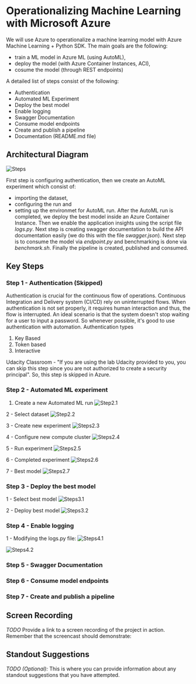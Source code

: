 
# Operationalizing Machine Learning with Microsoft Azure

We will use Azure to operationalize a machine learning model with Azure Machine Learning + Python SDK. The main goals are the following:
- train a ML model in Azure ML (using AutoML),
- deploy the model (with Azure Container Instances, ACI),
- cosume the model (through REST endpoints)

A detailed list of steps consist of the following:
- Authentication
- Automated ML Experiment
- Deploy the best model
- Enable logging
- Swagger Documentation
- Consume model endpoints
- Create and publish a pipeline
- Documentation (README.md file)


## Architectural Diagram

![Steps](https://github.com/MangelFdz/machine-learning-engineering-with-azure/blob/main/operationalizing-machine-learning/images/steps.PNG)

First step is configuring authentication, then we create an AutoML experiment which consist of: 
- importing the dataset,
- configuring the run and 
- setting up the environmet for AutoML run.
After the AutoML run is completed, we deploy the best model inside an Azure Container Instance. Then we enable the application insights using the script file *logs.py*. Next step is creating swagger documentation to build the API documentation easily (we do this with the file *swagger.json*). Next step is to consume the model via *endpoint.py* and benchmarking is done via *benchmark.sh*. Finally the pipeline is created, published and consumed.

## Key Steps

### Step 1 - Authentication (Skipped)
Authentication is crucial for the continuous flow of operations. Continuous Integration and Delivery system (CI/CD) rely on uninterrupted flows. When authentication is not set properly, it requires human interaction and thus, the flow is interrupted. An ideal scenario is that the system doesn't stop waiting for a user to input a password. So whenever possible, it's good to use authentication with automation. Authentication types 
1. Key Based 
2. Token based 
3. Interactive

Udacity Classroom - "If you are using the lab Udacity provided to you, you can skip this step since you are not authorized to create a security principal". So, this step is skipped in Azure.

### Step 2 - Automated ML experiment
1. Create a new Automated ML run
![Step2.1](https://github.com/MangelFdz/machine-learning-engineering-with-azure/blob/main/operationalizing-machine-learning/images/step2-automated-ml-experiment/1-create-a-new-automated-ml-run.jpg)

2 - Select dataset
![Step2.2](https://github.com/MangelFdz/machine-learning-engineering-with-azure/blob/main/operationalizing-machine-learning/images/step2-automated-ml-experiment/2-select-dataset.jpg)

3 - Create new experiment
![Steps2.3](https://github.com/MangelFdz/machine-learning-engineering-with-azure/blob/main/operationalizing-machine-learning/images/step2-automated-ml-experiment/3-create-new-experiment.jpg)

4 - Configure new compute cluster
![Steps2.4](https://github.com/MangelFdz/machine-learning-engineering-with-azure/blob/main/operationalizing-machine-learning/images/step2-automated-ml-experiment/4-configure-new-compute-cluster.jpg)

5 - Run experiment
![Steps2.5](https://github.com/MangelFdz/machine-learning-engineering-with-azure/blob/main/operationalizing-machine-learning/images/step2-automated-ml-experiment/5-run-experiment.jpg)

6 - Completed experiment
![Steps2.6](https://github.com/MangelFdz/machine-learning-engineering-with-azure/blob/main/operationalizing-machine-learning/images/step2-automated-ml-experiment/5-completed-experiment.jpg)

7 - Best model
![Steps2.7](https://github.com/MangelFdz/machine-learning-engineering-with-azure/blob/main/operationalizing-machine-learning/images/step2-automated-ml-experiment/5-best-model.jpg)


### Step 3 - Deploy the best model
1 - Select best model
![Steps3.1](https://github.com/MangelFdz/machine-learning-engineering-with-azure/blob/main/operationalizing-machine-learning/images/step3-deploy-the-best-model/1-select-best-model.jpg)

2 - Deploy best model
![Steps3.2](https://github.com/MangelFdz/machine-learning-engineering-with-azure/blob/main/operationalizing-machine-learning/images/step3-deploy-the-best-model/2-deploy-best-model.jpg)


### Step 4 - Enable logging

1 - Modifying the logs.py file:
![Steps4.1](https://github.com/MangelFdz/machine-learning-engineering-with-azure/blob/main/operationalizing-machine-learning/images/step4-enable-logging/1-modyfing-logs-script.jpg)

![Steps4.2](https://github.com/MangelFdz/machine-learning-engineering-with-azure/blob/main/operationalizing-machine-learning/images/step4-enable-logging/2-running-logs-file.jpg)



### Step 5 - Swagger Documentation

### Step 6 - Consume model endpoints

### Step 7 - Create and publish a pipeline



## Screen Recording
*TODO* Provide a link to a screen recording of the project in action. Remember that the screencast should demonstrate:

## Standout Suggestions
*TODO (Optional):* This is where you can provide information about any standout suggestions that you have attempted.
